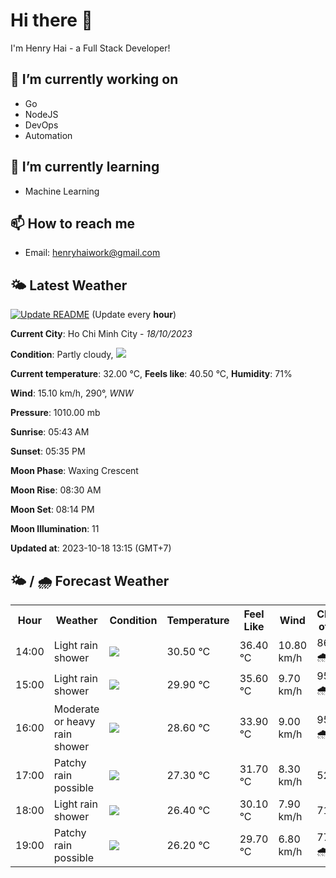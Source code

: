 # Hi there 👋

I'm Henry Hai - a Full Stack Developer!

## 🔭 I’m currently working on

- Go
- NodeJS
- DevOps
- Automation

## 🌱 I’m currently learning

- Machine Learning

## 📫 How to reach me

- Email: <henryhaiwork@gmail.com>

## 🌤️ Latest Weather
[![Update README](https://github.com/henry0hai/henry0hai/actions/workflows/udpateReadme.yml/badge.svg)](https://github.com/henry0hai/henry0hai/actions/workflows/udpateReadme.yml)
(Update every **hour**)
<!-- CURRENT_WEATHER:START -->
**Current City**: Ho Chi Minh City - *18/10/2023*

**Condition**: Partly cloudy, <img src="https://cdn.weatherapi.com/weather/64x64/day/116.png"/>

**Current temperature**: 32.00 °C, **Feels like**: 40.50 °C, **Humidity**: 71%

**Wind**: 15.10 km/h, 290°, *WNW*

**Pressure**: 1010.00 mb

**Sunrise**: 05:43 AM

**Sunset**: 05:35 PM

**Moon Phase**: Waxing Crescent

**Moon Rise**: 08:30 AM

**Moon Set**: 08:14 PM

**Moon Illumination**: 11

**Updated at**: 2023-10-18 13:15 (GMT+7)<!-- CURRENT_WEATHER:END -->

## 🌤️ / 🌧️ Forecast Weather
<!-- FORECAST_WEATHER:START -->
<table>
		<tr>
			<th>Hour</th>
			<th>Weather</th>
			<th>Condition</th>
			<th>Temperature</th>
			<th>Feel Like</th>
			<th>Wind</th>
			<th>Chance of Rain</th>
		</tr>
				<tr>
					<td>14:00</td>
					<td>Light rain shower</td>
					<td><img src='https://cdn.weatherapi.com/weather/64x64/day/353.png'/></td>
					<td>30.50 °C</td>
					<td>36.40 °C</td>
					<td>10.80 km/h</td>
					<td>86 % 🌧️</td>
				</tr>
				<tr>
					<td>15:00</td>
					<td>Light rain shower</td>
					<td><img src='https://cdn.weatherapi.com/weather/64x64/day/353.png'/></td>
					<td>29.90 °C</td>
					<td>35.60 °C</td>
					<td>9.70 km/h</td>
					<td>95 % 🌧️</td>
				</tr>
				<tr>
					<td>16:00</td>
					<td>Moderate or heavy rain shower</td>
					<td><img src='https://cdn.weatherapi.com/weather/64x64/day/356.png'/></td>
					<td>28.60 °C</td>
					<td>33.90 °C</td>
					<td>9.00 km/h</td>
					<td>95 % 🌧️</td>
				</tr>
				<tr>
					<td>17:00</td>
					<td>Patchy rain possible</td>
					<td><img src='https://cdn.weatherapi.com/weather/64x64/day/176.png'/></td>
					<td>27.30 °C</td>
					<td>31.70 °C</td>
					<td>8.30 km/h</td>
					<td>52 %</td>
				</tr>
				<tr>
					<td>18:00</td>
					<td>Light rain shower</td>
					<td><img src='https://cdn.weatherapi.com/weather/64x64/night/353.png'/></td>
					<td>26.40 °C</td>
					<td>30.10 °C</td>
					<td>7.90 km/h</td>
					<td>71 %</td>
				</tr>
				<tr>
					<td>19:00</td>
					<td>Patchy rain possible</td>
					<td><img src='https://cdn.weatherapi.com/weather/64x64/night/176.png'/></td>
					<td>26.20 °C</td>
					<td>29.70 °C</td>
					<td>6.80 km/h</td>
					<td>77 % 🌧️</td>
				</tr>
</table>
<!-- FORECAST_WEATHER:END -->
